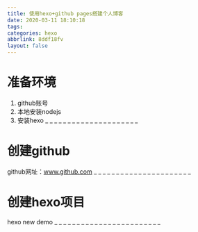 ```yaml
---
title: 使用hexo+github pages搭建个人博客
date: 2020-03-11 18:10:18
tags:
categories: hexo
abbrlink: 8ddf18fv
layout: false
---
```

# 准备环境
1. github账号
2. 本地安装nodejs
3. 安装hexo
_
_
_
_
_
_
_
_
_
_
_
_
_
_
_
_
_
_
_
_
_

# 创建github
github网址：www.github.com
_
_
_
_
_
_
_
_
_
_
_
_
_
_
_
_
_
_
_
_
_
_

# 创建hexo项目

hexo new demo
_
_
_
_
_
_
_
_
_
_
_
_
_
_
_
_
_
_
_
_
_
_
_
_